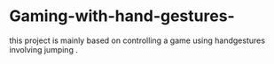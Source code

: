 # Gaming-with-hand-gestures-
this project is mainly based on controlling a game using handgestures involving jumping .
